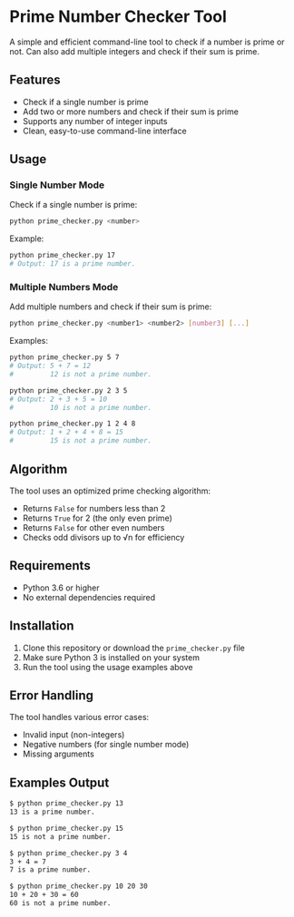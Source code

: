 # Prime Number Checker Tool

A simple and efficient command-line tool to check if a number is prime or not. Can also add multiple integers and check if their sum is prime.

## Features

- Check if a single number is prime
- Add two or more numbers and check if their sum is prime
- Supports any number of integer inputs
- Clean, easy-to-use command-line interface

## Usage

### Single Number Mode
Check if a single number is prime:
```bash
python prime_checker.py <number>
```

Example:
```bash
python prime_checker.py 17
# Output: 17 is a prime number.
```

### Multiple Numbers Mode
Add multiple numbers and check if their sum is prime:
```bash
python prime_checker.py <number1> <number2> [number3] [...]
```

Examples:
```bash
python prime_checker.py 5 7
# Output: 5 + 7 = 12
#         12 is not a prime number.

python prime_checker.py 2 3 5
# Output: 2 + 3 + 5 = 10
#         10 is not a prime number.

python prime_checker.py 1 2 4 8
# Output: 1 + 2 + 4 + 8 = 15
#         15 is not a prime number.
```

## Algorithm

The tool uses an optimized prime checking algorithm:
- Returns `False` for numbers less than 2
- Returns `True` for 2 (the only even prime)
- Returns `False` for other even numbers
- Checks odd divisors up to √n for efficiency

## Requirements

- Python 3.6 or higher
- No external dependencies required

## Installation

1. Clone this repository or download the `prime_checker.py` file
2. Make sure Python 3 is installed on your system
3. Run the tool using the usage examples above

## Error Handling

The tool handles various error cases:
- Invalid input (non-integers)
- Negative numbers (for single number mode)
- Missing arguments

## Examples Output

```bash
$ python prime_checker.py 13
13 is a prime number.

$ python prime_checker.py 15
15 is not a prime number.

$ python prime_checker.py 3 4
3 + 4 = 7
7 is a prime number.

$ python prime_checker.py 10 20 30
10 + 20 + 30 = 60
60 is not a prime number.
```